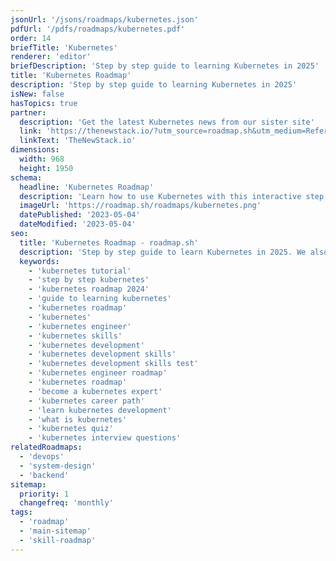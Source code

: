 ```yaml
---
jsonUrl: '/jsons/roadmaps/kubernetes.json'
pdfUrl: '/pdfs/roadmaps/kubernetes.pdf'
order: 14
briefTitle: 'Kubernetes'
renderer: 'editor'
briefDescription: 'Step by step guide to learning Kubernetes in 2025'
title: 'Kubernetes Roadmap'
description: 'Step by step guide to learning Kubernetes in 2025'
isNew: false
hasTopics: true
partner:
  description: 'Get the latest Kubernetes news from our sister site'
  link: 'https://thenewstack.io/?utm_source=roadmap.sh&utm_medium=Referral&utm_campaign=Alert'
  linkText: 'TheNewStack.io'
dimensions:
  width: 968
  height: 1950
schema:
  headline: 'Kubernetes Roadmap'
  description: 'Learn how to use Kubernetes with this interactive step by step guide in 2025. We also have resources and short descriptions attached to the roadmap items so you can get everything you want to learn in one place.'
  imageUrl: 'https://roadmap.sh/roadmaps/kubernetes.png'
  datePublished: '2023-05-04'
  dateModified: '2023-05-04'
seo:
  title: 'Kubernetes Roadmap - roadmap.sh'
  description: 'Step by step guide to learn Kubernetes in 2025. We also have resources and short descriptions attached to the roadmap items so you can get everything you want to learn in one place.'
  keywords:
    - 'kubernetes tutorial'
    - 'step by step kubernetes'
    - 'kubernetes roadmap 2024'
    - 'guide to learning kubernetes'
    - 'kubernetes roadmap'
    - 'kubernetes'
    - 'kubernetes engineer'
    - 'kubernetes skills'
    - 'kubernetes development'
    - 'kubernetes development skills'
    - 'kubernetes development skills test'
    - 'kubernetes engineer roadmap'
    - 'kubernetes roadmap'
    - 'become a kubernetes expert'
    - 'kubernetes career path'
    - 'learn kubernetes development'
    - 'what is kubernetes'
    - 'kubernetes quiz'
    - 'kubernetes interview questions'
relatedRoadmaps:
  - 'devops'
  - 'system-design'
  - 'backend'
sitemap:
  priority: 1
  changefreq: 'monthly'
tags:
  - 'roadmap'
  - 'main-sitemap'
  - 'skill-roadmap'
---
```

